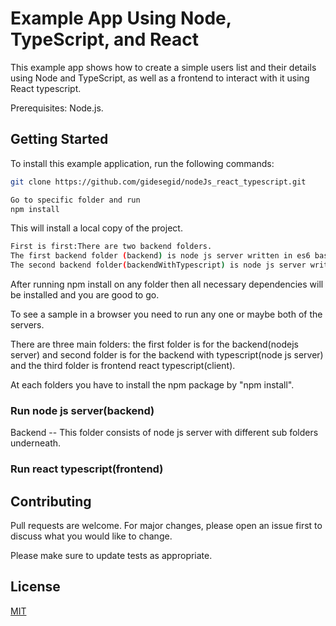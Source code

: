 # Example App Using Node, TypeScript, and React
This example app shows how to create a simple users list and their details  using Node and TypeScript, as well as a frontend to interact with it using React typescript.

Prerequisites: Node.js.

## Getting Started
To install this example application, run the following commands:
```bash
git clone https://github.com/gidesegid/nodeJs_react_typescript.git

Go to specific folder and run
npm install
```
This will install a local copy of the project. 

```bash
First is first:There are two backend folders.
The first backend folder (backend) is node js server written in es6 based and node js express (no typescript).
The second backend folder(backendWithTypescript) is node js server written in es6 based and node js express and typescript.
```
After running npm install on any folder then all necessary dependencies will be installed and you are good to go.

To see a sample in a browser you need to run any one or maybe both of the servers.

There are three main folders: the first folder is for the backend(nodejs server) and second folder is for the backend with typescript(node js server) and the third folder is  frontend react typescript(client).

At each folders you have to install the npm package by "npm install".

### Run node js server(backend)
 Backend -- This folder consists of node js server with different sub folders underneath.

### Run react typescript(frontend)


## Contributing
Pull requests are welcome. For major changes, please open an issue first to discuss what you would like to change.

Please make sure to update tests as appropriate.

## License
[MIT](https://choosealicense.com/licenses/mit/)